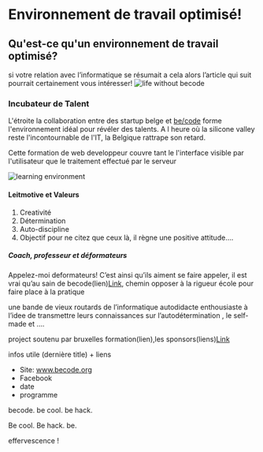 # Environnement de travail optimisé!


## Qu'est-ce qu'un environnement de travail optimisé?

si votre relation avec l’informatique se résumait a cela alors l’article qui suit pourrait certainement vous intéresser!
![life without becode](http://reactiongifs.me/wp-content/uploads/2014/06/it-crowd-maurice-moss-frustration-fuck-this.gif)



### Incubateur de Talent
L'étroite la collaboration entre des startup belge et [be/code](http://register.becode.org) forme l'environnement idéal pour révéler des talents. 
A l heure où la silicone valley reste l'incontournable de l'IT, la Belgique rattrape son retard.

Cette formation de web developpeur couvre tant le l'interface visible par l'utilisateur que le traitement effectué par le serveur

![learning environment](http://i.huffpost.com/gen/2727034/images/o-TECHNOLOGY-COMPUTERS-STUDENTS-facebook.jpg)

#### Leitmotive et Valeurs
1. Creativité
2. Détermination
3. Auto-discipline
4. Objectif
pour ne citez que ceux là, il règne une positive attitude….


##### Coach, professeur et déformateurs
Appelez-moi deformateurs! C’est ainsi qu’ils aiment se faire appeler, il est vrai qu’au sain de becode(lien)[Link](http://a.com), chemin opposer à la rigueur école pour faire place à la pratique 

une bande de vieux routards de l’informatique autodidacte enthousiaste à l’idee
de transmettre leurs connaissances sur l’autodétermination , le self-made et ….


project soutenu par bruxelles formation(lien),les sponsors(liens)[Link](http://a.com)


infos utile (dernière title) + liens

* Site: www.becode.org
* Facebook
* date
* programme

becode. be cool. be hack.

Be cool. Be hack. be</code>. 

effervescence !
